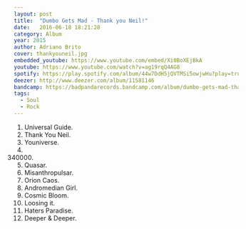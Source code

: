 ```yaml
---
layout: post
title:  "Dumbo Gets Mad - Thank you Neil!"
date:   2016-06-18 18:21:28
category: Album
year: 2015
author: Adriano Brito
cover: thankyouneil.jpg
embedded_youtube: https://www.youtube.com/embed/Xi0BoXEjBkA
youtube: https://www.youtube.com/watch?v=ag19rqQ4AG8
spotify: https://play.spotify.com/album/44w7DdH5jQVTMSi5owjwHu?play=true&utm_source=open.spotify.com&utm_medium=open
deezer: http://www.deezer.com/album/11581146
bandcamp: https://badpandarecords.bandcamp.com/album/dumbo-gets-mad-thank-you-neil
tags:
  - Soul
  - Rock
---
```


1. Universal Guide.
2. Thank You Neil.
3. Youniverse.
4. 340000.
5. Quasar.
6. Misanthropulsar.
7. Orion Caos.
8. Andromedian Girl.
9. Cosmic Bloom.
10. Loosing it.
11. Haters Paradise.
12. Deeper & Deeper.
